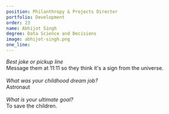 ```yaml
---
position: Philanthropy & Projects Director
portfolio: Development
order: 23
name: Abhijot Singh
degree: Data Science and Decisions
image: abhijot-singh.png
one_line:
---
```

*Best joke or pickup line*
<br>
Message them at 11:11 so they think it's a sign from the universe.
<br><br>
*What was your childhood dream job?*
<br>
Astronaut
<br><br>
*What is your ultimate goal?*
<br>
To save the children.